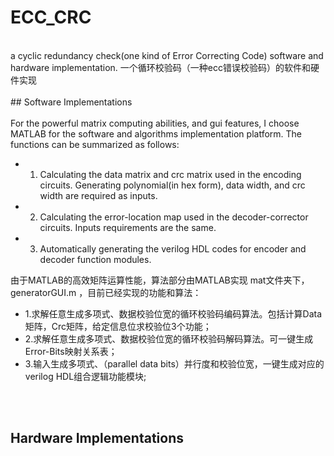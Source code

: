 # ECC_CRC
<br>
a cyclic redundancy check(one kind of Error Correcting Code) software and hardware implementation.
一个循环校验码（一种ecc错误校验码）的软件和硬件实现
<br>
<br>
## Software Implementations
<br> <br> 
For the powerful matrix computing abilities, and gui features, I choose MATLAB for the software and algorithms implementation platform. The functions can be summarized as follows:

* 1. Calculating the data matrix and crc matrix used in the encoding circuits. Generating polynomial(in hex form), data width, and crc width are required as inputs. 
* 2. Calculating the error-location map used in the decoder-corrector circuits. Inputs requirements are the same.
* 3. Automatically generating the verilog HDL codes for encoder and decoder function modules.

由于MATLAB的高效矩阵运算性能，算法部分由MATLAB实现
mat文件夹下，generatorGUI.m ，目前已经实现的功能和算法：
* 1.求解任意生成多项式、数据校验位宽的循环校验码编码算法。包括计算Data矩阵，Crc矩阵，给定信息位求校验位3个功能；
* 2.求解任意生成多项式、数据校验位宽的循环校验码解码算法。可一键生成Error-Bits映射关系表；
* 3.输入生成多项式、（parallel data bits）并行度和校验位宽，一键生成对应的verilog HDL组合逻辑功能模块;

<br> <br> 

## Hardware Implementations
